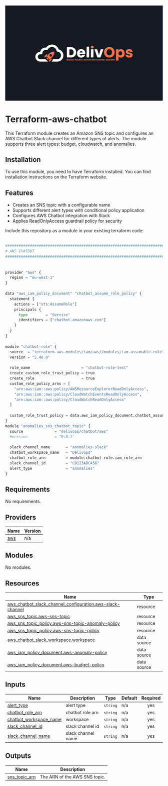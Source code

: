 ![image info](logo.jpeg)

# Terraform-aws-chatbot

This Terraform module creates an Amazon SNS topic and configures an AWS Chatbot Slack channel for different types of alerts. The module supports three alert types: budget, cloudwatch, and anomalies.

## Installation

To use this module, you need to have Terraform installed. You can find installation instructions on the Terraform website.

## Features

- Creates an SNS topic with a configurable name
- Supports different alert types with conditional policy application
- Configures AWS Chatbot integration with Slack
- Applies ReadOnlyAccess guardrail policy for security

Include this repository as a module in your existing terraform code:

```python

################################################################################
# AWS CHATBOT
################################################################################


provider "aws" {
  region = "eu-west-1"
}

data "aws_iam_policy_document" "chatbot_assume_role_policy" {
  statement {
    actions = ["sts:AssumeRole"]
    principals {
      type        = "Service"
      identifiers = ["chatbot.amazonaws.com"]
    }
  }
}

module "chatbot-role" {
  source  = "terraform-aws-modules/iam/aws//modules/iam-assumable-role"
  version = "5.48.0"

  role_name                       = "chatbot-role-test"
  create_custom_role_trust_policy = true
  create_role                     = true
  custom_role_policy_arns = [
    "arn:aws:iam::aws:policy/AWSResourceExplorerReadOnlyAccess",
    "arn:aws:iam::aws:policy/CloudWatchEventsReadOnlyAccess",
    "arn:aws:iam::aws:policy/CloudWatchReadOnlyAccess"
  ]

  custom_role_trust_policy = data.aws_iam_policy_document.chatbot_assume_role_policy.json
}
module "anomalies_sns_chatbot_topic" {
  source              = "delivops/chatbot/aws"
  #version            = "0.0.1"

  slack_channel_name       = "anomalies-slack"
  chatbot_workspace_name   = "Delivops"
  chatbot_role_arn         = module.chatbot-role.iam_role_arn
  slack_channel_id         = "C0123ABC456"
  alert_type               = "anomalies"
}

```

<!-- BEGIN_TF_DOCS -->
## Requirements

No requirements.

## Providers

| Name | Version |
|------|---------|
| <a name="provider_aws"></a> [aws](#provider\_aws) | n/a |

## Modules

No modules.

## Resources

| Name | Type |
|------|------|
| [aws_chatbot_slack_channel_configuration.aws-slack-channel](https://registry.terraform.io/providers/hashicorp/aws/latest/docs/resources/chatbot_slack_channel_configuration) | resource |
| [aws_sns_topic.aws-sns-topic](https://registry.terraform.io/providers/hashicorp/aws/latest/docs/resources/sns_topic) | resource |
| [aws_sns_topic_policy.aws-sns-topic-anomaly-policy](https://registry.terraform.io/providers/hashicorp/aws/latest/docs/resources/sns_topic_policy) | resource |
| [aws_sns_topic_policy.aws-sns-topic-policy](https://registry.terraform.io/providers/hashicorp/aws/latest/docs/resources/sns_topic_policy) | resource |
| [aws_chatbot_slack_workspace.workspace](https://registry.terraform.io/providers/hashicorp/aws/latest/docs/data-sources/chatbot_slack_workspace) | data source |
| [aws_iam_policy_document.aws-anomaly-policy](https://registry.terraform.io/providers/hashicorp/aws/latest/docs/data-sources/iam_policy_document) | data source |
| [aws_iam_policy_document.aws-budget-policy](https://registry.terraform.io/providers/hashicorp/aws/latest/docs/data-sources/iam_policy_document) | data source |

## Inputs

| Name | Description | Type | Default | Required |
|------|-------------|------|---------|:--------:|
| <a name="input_alert_type"></a> [alert\_type](#input\_alert\_type) | alert type | `string` | n/a | yes |
| <a name="input_chatbot_role_arn"></a> [chatbot\_role\_arn](#input\_chatbot\_role\_arn) | chatbot role arn | `string` | n/a | yes |
| <a name="input_chatbot_workspace_name"></a> [chatbot\_workspace\_name](#input\_chatbot\_workspace\_name) | workspace | `string` | n/a | yes |
| <a name="input_slack_channel_id"></a> [slack\_channel\_id](#input\_slack\_channel\_id) | slack channel id | `string` | n/a | yes |
| <a name="input_slack_channel_name"></a> [slack\_channel\_name](#input\_slack\_channel\_name) | slack channel name | `string` | n/a | yes |

## Outputs

| Name | Description |
|------|-------------|
| <a name="output_sns_topic_arn"></a> [sns\_topic\_arn](#output\_sns\_topic\_arn) | The ARN of the AWS SNS topic. |
<!-- END_TF_DOCS -->